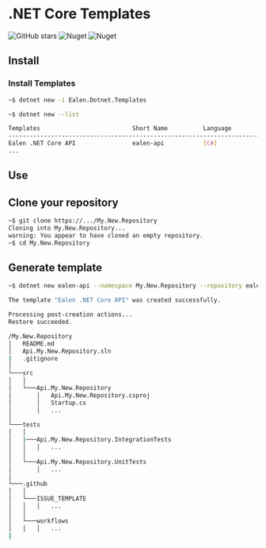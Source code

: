 # .NET Core Templates

![GitHub stars](https://img.shields.io/github/stars/ealenn/Ealen.Dotnet.Templates?style=for-the-badge)
![Nuget](https://img.shields.io/nuget/dt/Ealen.Dotnet.Templates?style=for-the-badge)
![Nuget](https://img.shields.io/nuget/v/Ealen.Dotnet.Templates?style=for-the-badge)

## Install

### Install Templates
```bash
~$ dotnet new -i Ealen.Dotnet.Templates
```

```bash
~$ dotnet new --list

Templates                          Short Name          Language          Tags
-------------------------------------------------------------------------------------------------------------- 
Ealen .NET Core API                ealen-api           [C#]              Ealen/Common/Api
...
```

## Use

## Clone your repository

```bash
~$ git clone https://.../My.New.Repository
Cloning into My.New.Repository... 
warning: You appear to have cloned an empty repository. 
~$ cd My.New.Repository
```

## Generate template
``` bash
~$ dotnet new ealen-api --namespace My.New.Repository --repository ealen/example

The template "Ealen .NET Core API" was created successfully. 

Processing post-creation actions...
Restore succeeded. 
```

``` bash
/My.New.Repository
│   README.md
│   Api.My.New.Repository.sln
|   .gitignore
│   
└───src
│   │   
│   └───Api.My.New.Repository
│       │   Api.My.New.Repository.csproj
│       │   Startup.cs
│       │   ...
│   
└───tests
│   │   
│   |───Api.My.New.Repository.IntegrationTests
│   │   │   ...
│   │
│   └───Api.My.New.Repository.UnitTests
│       │   ...
│   
└───.github
│   │   
│   └───ISSUE_TEMPLATE
│   │   │   ...
│   │   
│   └───workflows
│   │   │   ...
|
```
